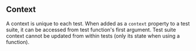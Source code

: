 
## Context

A context is unique to each test. When added as a `context` property to a test suite, it can be accessed from test function's first argument. Test suite context cannot be updated from within tests (only its state when using a function).

